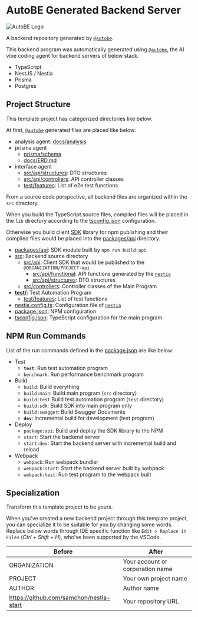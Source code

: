 # AutoBE Generated Backend Server

![AutoBE Logo](https://github.com/user-attachments/assets/a90d14be-fd50-4dc7-ae9d-ca66c2124f31)

A backend repository generated by [`@autobe`](https://github.com/wrtnlabs/autobe).

This backend program was automatically generated using [`@autobe`](https://github.com/wrtnlabs/autobe), the AI vibe coding agent for backend servers of below stack.

- TypeScript
- NestJS / Nestia
- Prisma
- Postgres

## Project Structure

This template project has categorized directories like below.

At first, [`@autobe`](https://github.com/wrtnlabs/autobe) generated files are placed like below:

- analysis agent: [docs/analysis](docs/analysis)
- prisma agent
  - [prisma/schema](prisma/schema)
  - [docs/ERD.md](docs/ERD.md)
- interface agent
  - [src/api/structures](src/api/structures): DTO structures
  - [src/api/controllers](src/controllers): API controller classes
  - [test/features](test/features): List of e2e test functions

From a source code perspective, all backend files are organized within the `src` directory.

When you build the TypeScript source files, compiled files will be placed in the `lib` directory according to the [tsconfig.json](tsconfig.json) configuration.

Otherwise you build client [SDK](https://nestia.io/docs/sdk) library for npm publishing and their compiled files would be placed into the [packages/api](packages/api) directory.

  - [packages/api](packages/api): SDK module built by `npm run build:api`
  - [src](src): Backend source directory
    - [src/api](src/api): Client SDK that would be published to the `@ORGANIZATION/PROJECT-api`
      - [src/api/functional](src/api/functional): API functions generated by the [`nestia`](https://github.com/samchon/nestia)
      - [src/api/structures](src/api/structures): DTO structures
    - [src/controllers](src/controllers): Controller classes of the Main Program
  - [**test/**](test): Test Automation Program
    - [test/features](test/features): List of test functions
  - [nestia.config.ts](nestia.config.ts): Configuration file of [`nestia`](https://github.com/samchon/nestia)
  - [package.json](package.json): NPM configuration
  - [tsconfig.json](tsconfig.json): TypeScript configuration for the main program

## NPM Run Commands

List of the run commands defined in the [package.json](package.json) are like below:

  - Test
    - **`test`**: Run test automation program
    - `benchmark`: Run performance benchmark program
  - Build
    - `build`: Build everything
    - `build:main`: Build main program (`src` directory)
    - `build:test` Build test automation program (`test` directory)
    - `build:sdk`: Build SDK into main program only
    - `build:swagger`: Build Swagger Documents
    - **`dev`**: Incremental build for development (test program)
  - Deploy
    - `package:api`: Build and deploy the SDK library to the NPM
    - `start`: Start the backend server
    - `start:dev`: Start the backend server with incremental build and reload
  - Webpack
    - `webpack`: Run webpack bundler
    - `webpack:start`: Start the backend server built by webpack
    - `webpack:test`: Run test program to the webpack built

## Specialization

Transform this template project to be yours.

When you've created a new backend project through this template project, you can specialize it to be suitable for you by changing some words. Replace below words through IDE specific function like `Edit > Replace in Files` (*Ctrl + Shift + H*), who've been supported by the VSCode.

| Before       | After
|--------------|----------------------------------------
| ORGANIZATION | Your account or corporation name
| PROJECT      | Your own project name
| AUTHOR       | Author name
| https://github.com/samchon/nestia-start | Your repository URL